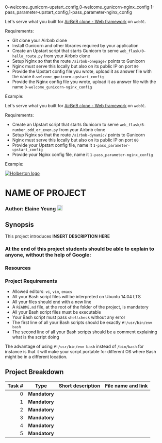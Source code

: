 0-welcome_gunicorn-upstart_config,0-welcome_gunicorn-nginx_config
1-pass_parameter-upstart_config,1-pass_parameter-nginx_config
<!-- Task Body -->
  <p>Let&#39;s serve what you built for <a href="https://intranet.hbtn.io/projects/290">AirBnB clone - Web framework</a> on <code>web01</code>.</p>

<p>Requirements:</p>

<ul>
<li>Git clone your Airbnb clone</li>
<li>Install Gunicorn and other libraries required by your application</li>
<li>Create an Upstart script that starts Gunicorn to serve <code>web_flask/0-hello_route.py</code> from your Airbnb clone</li>
<li>Setup Nginx so that the route <code>/airbnb-onepage/</code> points to Gunicorn</li>
<li>Nginx must serve this locally but also on its public IP on port <code>80</code></li>
<li>Provide the Upstart config file you wrote, upload it as answer file with the name <code>0-welcome_gunicorn-upstart_config</code></li>
<li>Provide the Nginx config file you wrote, upload it as answer file with the name <code>0-welcome_gunicorn-nginx_config</code></li>
</ul>

<p>Example:</p>

<!-- Task Body -->
  <p>Let&#39;s serve what you built for <a href="https://intranet.hbtn.io/projects/290">AirBnB clone - Web framework</a> on <code>web01</code>.</p>

<p>Requirements:</p>

<ul>
<li>Create an Upstart script that starts Gunicorn to serve <code>web_flask/6-number_odd_or_even.py</code> from your Airbnb clone</li>
<li>Setup Nginx so that the route <code>/airbnb-dynamic/</code> points to Gunicorn</li>
<li>Nginx must serve this locally but also on its public IP on port <code>80</code></li>
<li>Provide your Upstart config file, name it <code>1-pass_parameter-upstart_config</code></li>
<li>Provide your Nginx config file, name it <code>1-pass_parameter-nginx_config</code></li>
</ul>

<p>Example:</p>

[![Holberton logo](https://www.holbertonschool.com/assets/holberton-logo-1cc451260ca3cd297def53f2250a9794810667c7ca7b5fa5879a569a457bf16f.png)](https://www.holbertonschool.com/)
# NAME OF PROJECT

### Author: Elaine Yeung [<img src="https://user-images.githubusercontent.com/23224088/27935507-4e614b68-6260-11e7-8b20-d0352ef3ff53.png" height="18px"/>](https://twitter.com/egsy) 

## Synopsis
This project introduces **INSERT DESCRIPTION HERE**

### At the end of this project students should be able to explain to anyone, **without the help of Google**:

### Resources

### Project Requirements
-   Allowed editors: `vi`, `vim`, `emacs`
-   All your Bash script files will be interpreted on Ubuntu 14.04 LTS
-   All your files should end with a new line
-   A `README.md` file, at the root of the folder of the project, is mandatory
-   All your Bash script files must be executable
-   Your Bash script must pass `shellcheck` without any error
-   The first line of all your Bash scripts should be exactly `#!/usr/bin/env bash`
-   The second line of all your Bash scripts should be a comment explaining what is the script doing

The advantage of using `#!/usr/bin/env bash` instead of `/bin/bash` for instance is that it will make your script portable for different OS where Bash might be in a different location.

## Project Breakdown
Task # | Type | Short description | File name and link |
---: | --- | --- | --- |
0 | **Mandatory** | | 
1 | **Mandatory** | | 
2 | **Mandatory** | | 
3 | **Mandatory** | | 
4 | **Mandatory** | | 
5 | **Mandatory** | | 

